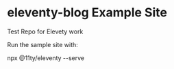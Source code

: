 # eleventy-blog Example Site

Test Repo for Elevety work

Run the sample site with:

npx @11ty/eleventy --serve
